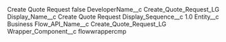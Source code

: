 <?xml version="1.0" encoding="UTF-8"?>
<CustomMetadata xmlns="http://soap.sforce.com/2006/04/metadata" xmlns:xsi="http://www.w3.org/2001/XMLSchema-instance" xmlns:xsd="http://www.w3.org/2001/XMLSchema">
    <label>Create Quote Request</label>
    <protected>false</protected>
    <values>
        <field>DeveloperName__c</field>
        <value xsi:type="xsd:string">Create_Quote_Request_LG</value>
    </values>
    <values>
        <field>Display_Name__c</field>
        <value xsi:type="xsd:string">Create Quote Request</value>
    </values>
    <values>
        <field>Display_Sequence__c</field>
        <value xsi:type="xsd:double">1.0</value>
    </values>
    <values>
        <field>Entity__c</field>
        <value xsi:type="xsd:string">Business</value>
    </values>
    <values>
        <field>Flow_API_Name__c</field>
        <value xsi:type="xsd:string">Create_Quote_Request_LG</value>
    </values>
    <values>
        <field>Wrapper_Component__c</field>
        <value xsi:type="xsd:string">flowwrappercmp</value>
    </values>
</CustomMetadata>

